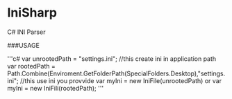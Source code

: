 IniSharp
========

C# INI Parser

###USAGE


'''c#
var unrootedPath = "settings.ini"; //this create ini in application path
var rootedPath = Path.Combine(Enviroment.GetFolderPath(SpecialFolders.Desktop),"settings.ini"; //this use ini you provvide
var myIni = new IniFile(unrootedPath)
  or
var myIni = new IniFili(rootedPath);
'''
